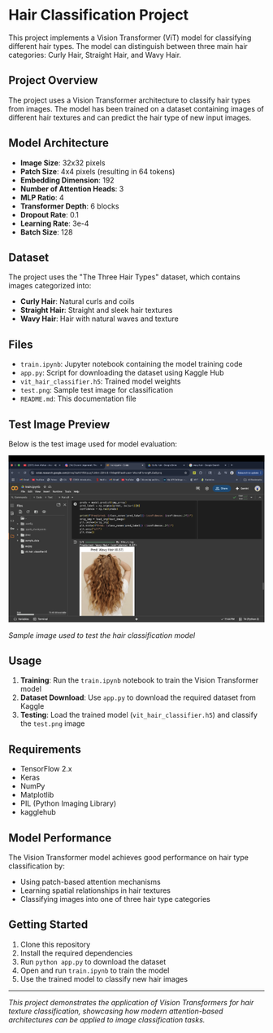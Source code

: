# Hair Classification Project

This project implements a Vision Transformer (ViT) model for classifying different hair types. The model can distinguish between three main hair categories: Curly Hair, Straight Hair, and Wavy Hair.

## Project Overview

The project uses a Vision Transformer architecture to classify hair types from images. The model has been trained on a dataset containing images of different hair textures and can predict the hair type of new input images.

## Model Architecture

- **Image Size**: 32x32 pixels
- **Patch Size**: 4x4 pixels (resulting in 64 tokens)
- **Embedding Dimension**: 192
- **Number of Attention Heads**: 3
- **MLP Ratio**: 4
- **Transformer Depth**: 6 blocks
- **Dropout Rate**: 0.1
- **Learning Rate**: 3e-4
- **Batch Size**: 128

## Dataset

The project uses the "The Three Hair Types" dataset, which contains images categorized into:
- **Curly Hair**: Natural curls and coils
- **Straight Hair**: Straight and sleek hair textures
- **Wavy Hair**: Hair with natural waves and texture

## Files

- `train.ipynb`: Jupyter notebook containing the model training code
- `app.py`: Script for downloading the dataset using Kaggle Hub
- `vit_hair_classifier.h5`: Trained model weights
- `test.png`: Sample test image for classification
- `README.md`: This documentation file

## Test Image Preview

Below is the test image used for model evaluation:

![Test Image](test.png)

*Sample image used to test the hair classification model*

## Usage

1. **Training**: Run the `train.ipynb` notebook to train the Vision Transformer model
2. **Dataset Download**: Use `app.py` to download the required dataset from Kaggle
3. **Testing**: Load the trained model (`vit_hair_classifier.h5`) and classify the `test.png` image

## Requirements

- TensorFlow 2.x
- Keras
- NumPy
- Matplotlib
- PIL (Python Imaging Library)
- kagglehub

## Model Performance

The Vision Transformer model achieves good performance on hair type classification by:
- Using patch-based attention mechanisms
- Learning spatial relationships in hair textures
- Classifying images into one of three hair type categories

## Getting Started

1. Clone this repository
2. Install the required dependencies
3. Run `python app.py` to download the dataset
4. Open and run `train.ipynb` to train the model
5. Use the trained model to classify new hair images

---

*This project demonstrates the application of Vision Transformers for hair texture classification, showcasing how modern attention-based architectures can be applied to image classification tasks.*

